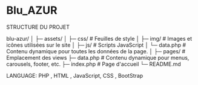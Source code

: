 # Blu_AZUR

STRUCTURE DU PROJET 

blu-azur/
│
├─ assets/
│   ├─ css/          # Feuilles de style
│   ├─ img/          # Images et icônes utilisées sur le site
│   ├─ js/           # Scripts JavaScript
│   └─ data.php      # Contenu dynamique pour toutes les données de la page.
│
├─ pages/            # Emplacement des views
├─ data.php          # Contenu dynamique pour menus, carousels, footer, etc.
├─ index.php         # Page d'accueil
└─ README.md

LANGUAGE: PHP , HTML , JavaScript, CSS , BootStrap